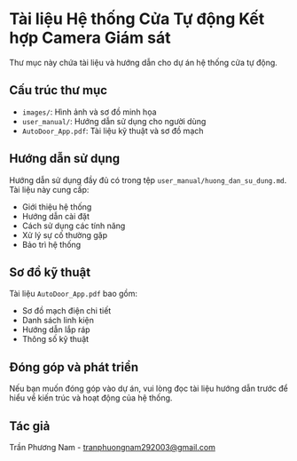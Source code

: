 # Tài liệu Hệ thống Cửa Tự động Kết hợp Camera Giám sát

Thư mục này chứa tài liệu và hướng dẫn cho dự án hệ thống cửa tự động.

## Cấu trúc thư mục

- `images/`: Hình ảnh và sơ đồ minh họa
- `user_manual/`: Hướng dẫn sử dụng cho người dùng
- `AutoDoor_App.pdf`: Tài liệu kỹ thuật và sơ đồ mạch

## Hướng dẫn sử dụng

Hướng dẫn sử dụng đầy đủ có trong tệp `user_manual/huong_dan_su_dung.md`. Tài liệu này cung cấp:

- Giới thiệu hệ thống
- Hướng dẫn cài đặt
- Cách sử dụng các tính năng
- Xử lý sự cố thường gặp
- Bảo trì hệ thống

## Sơ đồ kỹ thuật

Tài liệu `AutoDoor_App.pdf` bao gồm:

- Sơ đồ mạch điện chi tiết
- Danh sách linh kiện
- Hướng dẫn lắp ráp
- Thông số kỹ thuật

## Đóng góp và phát triển

Nếu bạn muốn đóng góp vào dự án, vui lòng đọc tài liệu hướng dẫn trước để hiểu về kiến trúc và hoạt động của hệ thống.

## Tác giả

Trần Phương Nam - tranphuongnam292003@gmail.com 